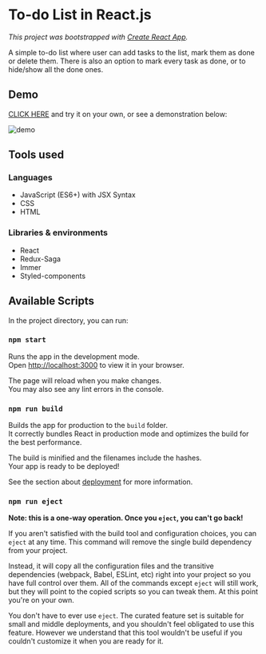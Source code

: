 # To-do List in React.js

*This project was bootstrapped with [Create React App](https://github.com/facebook/create-react-app).*

A simple to-do list where user can add tasks to the list, mark them as done or delete them. There is also an option to mark every task as done, or to hide/show all the done ones.

## Demo

[CLICK HERE](https://michal-owsiak.github.io/to-do-list-react/) and try it on your own, or see a demonstration below:

![demo](https://github.com/michal-owsiak/to-do-list-react/blob/master/demo.gif?raw=true)

## Tools used

### Languages

- JavaScript (ES6+) with JSX Syntax
- CSS
- HTML

### Libraries & environments

- React
- Redux-Saga
- Immer
- Styled-components

## Available Scripts

In the project directory, you can run:

### `npm start`

Runs the app in the development mode.\
Open [http://localhost:3000](http://localhost:3000) to view it in your browser.

The page will reload when you make changes.\
You may also see any lint errors in the console.

### `npm run build`

Builds the app for production to the `build` folder.\
It correctly bundles React in production mode and optimizes the build for the best performance.

The build is minified and the filenames include the hashes.\
Your app is ready to be deployed!

See the section about [deployment](https://facebook.github.io/create-react-app/docs/deployment) for more information.

### `npm run eject`

**Note: this is a one-way operation. Once you `eject`, you can't go back!**

If you aren't satisfied with the build tool and configuration choices, you can `eject` at any time. This command will remove the single build dependency from your project.

Instead, it will copy all the configuration files and the transitive dependencies (webpack, Babel, ESLint, etc) right into your project so you have full control over them. All of the commands except `eject` will still work, but they will point to the copied scripts so you can tweak them. At this point you're on your own.

You don't have to ever use `eject`. The curated feature set is suitable for small and middle deployments, and you shouldn't feel obligated to use this feature. However we understand that this tool wouldn't be useful if you couldn't customize it when you are ready for it.